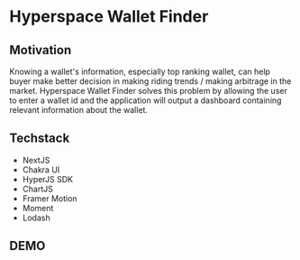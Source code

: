 # Hyperspace Wallet Finder

## Motivation
Knowing a wallet's information, especially top ranking wallet, can help buyer make better decision in making riding trends / making arbitrage in the market. Hyperspace Wallet Finder solves this problem by allowing the user to enter a wallet id and the application will output a dashboard containing relevant information about the wallet. 

## Techstack
* NextJS
* Chakra UI
* HyperJS SDK
* ChartJS
* Framer Motion
* Moment
* Lodash

## DEMO 
